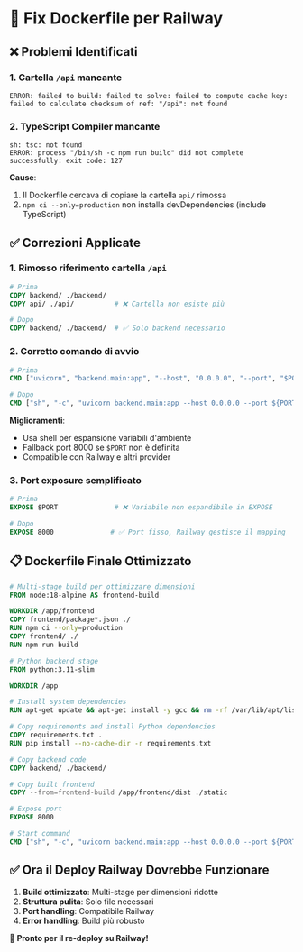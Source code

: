 # 🔧 Fix Dockerfile per Railway

## ❌ Problemi Identificati

### 1. Cartella `/api` mancante
```
ERROR: failed to build: failed to solve: failed to compute cache key: 
failed to calculate checksum of ref: "/api": not found
```

### 2. TypeScript Compiler mancante
```
sh: tsc: not found
ERROR: process "/bin/sh -c npm run build" did not complete successfully: exit code: 127
```

**Cause**: 
1. Il Dockerfile cercava di copiare la cartella `api/` rimossa
2. `npm ci --only=production` non installa devDependencies (include TypeScript)

## ✅ Correzioni Applicate

### 1. Rimosso riferimento cartella `/api`
```dockerfile
# Prima
COPY backend/ ./backend/
COPY api/ ./api/          # ❌ Cartella non esiste più

# Dopo  
COPY backend/ ./backend/  # ✅ Solo backend necessario
```

### 2. Corretto comando di avvio
```dockerfile
# Prima
CMD ["uvicorn", "backend.main:app", "--host", "0.0.0.0", "--port", "$PORT"]

# Dopo
CMD ["sh", "-c", "uvicorn backend.main:app --host 0.0.0.0 --port ${PORT:-8000}"]
```

**Miglioramenti**:
- Usa shell per espansione variabili d'ambiente
- Fallback port 8000 se `$PORT` non è definita
- Compatibile con Railway e altri provider

### 3. Port exposure semplificato
```dockerfile
# Prima
EXPOSE $PORT              # ❌ Variabile non espandibile in EXPOSE

# Dopo  
EXPOSE 8000              # ✅ Port fisso, Railway gestisce il mapping
```

## 📋 Dockerfile Finale Ottimizzato

```dockerfile
# Multi-stage build per ottimizzare dimensioni
FROM node:18-alpine AS frontend-build

WORKDIR /app/frontend
COPY frontend/package*.json ./
RUN npm ci --only=production
COPY frontend/ ./
RUN npm run build

# Python backend stage
FROM python:3.11-slim

WORKDIR /app

# Install system dependencies
RUN apt-get update && apt-get install -y gcc && rm -rf /var/lib/apt/lists/*

# Copy requirements and install Python dependencies
COPY requirements.txt .
RUN pip install --no-cache-dir -r requirements.txt

# Copy backend code
COPY backend/ ./backend/

# Copy built frontend
COPY --from=frontend-build /app/frontend/dist ./static

# Expose port
EXPOSE 8000

# Start command
CMD ["sh", "-c", "uvicorn backend.main:app --host 0.0.0.0 --port ${PORT:-8000}"]
```

## ✅ Ora il Deploy Railway Dovrebbe Funzionare

1. **Build ottimizzato**: Multi-stage per dimensioni ridotte
2. **Struttura pulita**: Solo file necessari
3. **Port handling**: Compatibile Railway
4. **Error handling**: Build più robusto

🚀 **Pronto per il re-deploy su Railway!**
